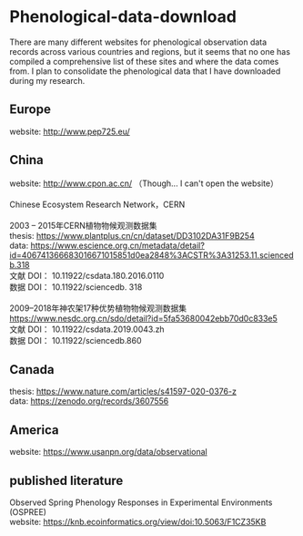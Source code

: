 # Phenological-data-download

There are many different websites for phenological observation data records across various countries and regions, but it seems that no one has compiled a comprehensive list of these sites and where the data comes from. I plan to consolidate the phenological data that I have downloaded during my research.

## **Europe**
website: http://www.pep725.eu/  <br>

## **China**
website: http://www.cpon.ac.cn/ （Though... I can't open the website）  <br>
  <br>
Chinese Ecosystem Research Network，CERN  <br>
<br>
2003 – 2015年CERN植物物候观测数据集  <br>
thesis: https://www.plantplus.cn/cn/dataset/DD3102DA31F9B254   <br>
data: https://www.escience.org.cn/metadata/detail?id=406741366683016671015851d0ea2848%3ACSTR%3A31253.11.sciencedb.318  <br>
文献 DOI： 10.11922/csdata.180.2016.0110    <br>
数据 DOI： 10.11922/sciencedb. 318   <br>
  <br>
2009–2018年神农架17种优势植物物候观测数据集  <br>
https://www.nesdc.org.cn/sdo/detail?id=5fa53680042ebb70d0c833e5 <br>
文献 DOI： 10.11922/csdata.2019.0043.zh     <br>
数据 DOI： 10.11922/sciencedb.860   <br>

## **Canada**
thesis: https://www.nature.com/articles/s41597-020-0376-z <br>
data: https://zenodo.org/records/3607556

## **America**
website: https://www.usanpn.org/data/observational

## **published literature**
Observed Spring Phenology Responses in Experimental Environments (OSPREE) <br>
website: https://knb.ecoinformatics.org/view/doi:10.5063/F1CZ35KB

